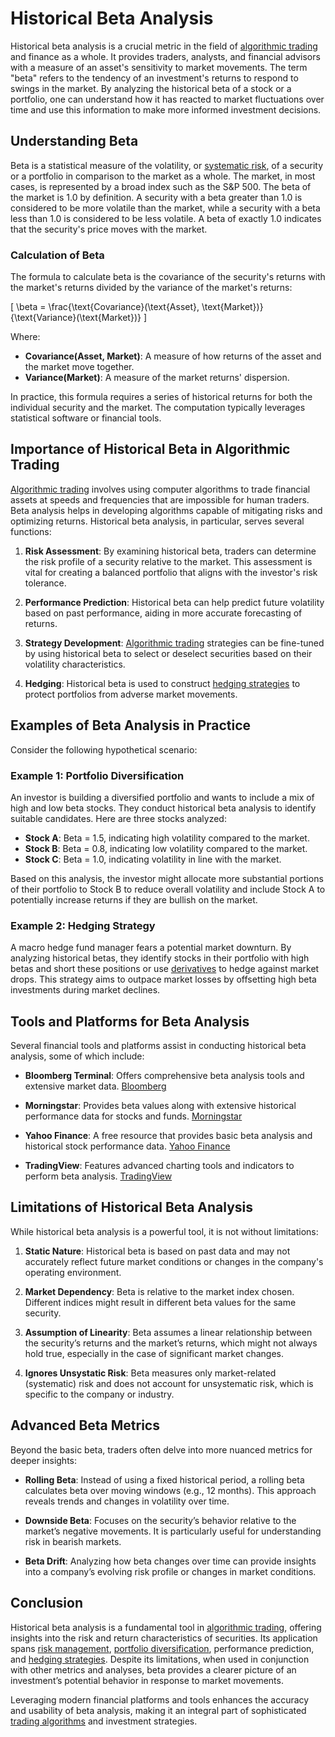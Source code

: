 # Historical Beta Analysis

Historical beta analysis is a crucial metric in the field of [algorithmic trading](../a/algorithmic_trading.md) and finance as a whole. It provides traders, analysts, and financial advisors with a measure of an asset's sensitivity to market movements. The term "beta" refers to the tendency of an investment's returns to respond to swings in the market. By analyzing the historical beta of a stock or a portfolio, one can understand how it has reacted to market fluctuations over time and use this information to make more informed investment decisions.

## Understanding Beta

Beta is a statistical measure of the volatility, or [systematic risk](../s/systematic_risk.md), of a security or a portfolio in comparison to the market as a whole. The market, in most cases, is represented by a broad index such as the S&P 500. The beta of the market is 1.0 by definition. A security with a beta greater than 1.0 is considered to be more volatile than the market, while a security with a beta less than 1.0 is considered to be less volatile. A beta of exactly 1.0 indicates that the security's price moves with the market.

### Calculation of Beta

The formula to calculate beta is the covariance of the security's returns with the market's returns divided by the variance of the market's returns:

\[ \beta = \frac{\text{Covariance}(\text{Asset}, \text{Market})}{\text{Variance}(\text{Market})} \]

Where:
- **Covariance(Asset, Market)**: A measure of how returns of the asset and the market move together.
- **Variance(Market)**: A measure of the market returns' dispersion.

In practice, this formula requires a series of historical returns for both the individual security and the market. The computation typically leverages statistical software or financial tools.

## Importance of Historical Beta in Algorithmic Trading

[Algorithmic trading](../a/algorithmic_trading.md) involves using computer algorithms to trade financial assets at speeds and frequencies that are impossible for human traders. Beta analysis helps in developing algorithms capable of mitigating risks and optimizing returns. Historical beta analysis, in particular, serves several functions:

1. **Risk Assessment**: By examining historical beta, traders can determine the risk profile of a security relative to the market. This assessment is vital for creating a balanced portfolio that aligns with the investor's risk tolerance.

2. **Performance Prediction**: Historical beta can help predict future volatility based on past performance, aiding in more accurate forecasting of returns.

3. **Strategy Development**: [Algorithmic trading](../a/algorithmic_trading.md) strategies can be fine-tuned by using historical beta to select or deselect securities based on their volatility characteristics.

4. **Hedging**: Historical beta is used to construct [hedging strategies](../h/hedging_strategies.md) to protect portfolios from adverse market movements.

## Examples of Beta Analysis in Practice

Consider the following hypothetical scenario: 

### Example 1: Portfolio Diversification

An investor is building a diversified portfolio and wants to include a mix of high and low beta stocks. They conduct historical beta analysis to identify suitable candidates. Here are three stocks analyzed:

- **Stock A**: Beta = 1.5, indicating high volatility compared to the market.
- **Stock B**: Beta = 0.8, indicating low volatility compared to the market.
- **Stock C**: Beta = 1.0, indicating volatility in line with the market.

Based on this analysis, the investor might allocate more substantial portions of their portfolio to Stock B to reduce overall volatility and include Stock A to potentially increase returns if they are bullish on the market.

### Example 2: Hedging Strategy

A macro hedge fund manager fears a potential market downturn. By analyzing historical betas, they identify stocks in their portfolio with high betas and short these positions or use [derivatives](../d/derivatives.md) to hedge against market drops. This strategy aims to outpace market losses by offsetting high beta investments during market declines.

## Tools and Platforms for Beta Analysis

Several financial tools and platforms assist in conducting historical beta analysis, some of which include:

- **Bloomberg Terminal**: Offers comprehensive beta analysis tools and extensive market data. [Bloomberg](https://www.bloomberg.com/)
  
- **Morningstar**: Provides beta values along with extensive historical performance data for stocks and funds. [Morningstar](https://www.morningstar.com/)
  
- **Yahoo Finance**: A free resource that provides basic beta analysis and historical stock performance data. [Yahoo Finance](https://finance.yahoo.com/)
  
- **TradingView**: Features advanced charting tools and indicators to perform beta analysis. [TradingView](https://www.tradingview.com/)

## Limitations of Historical Beta Analysis

While historical beta analysis is a powerful tool, it is not without limitations:

1. **Static Nature**: Historical beta is based on past data and may not accurately reflect future market conditions or changes in the company's operating environment.

2. **Market Dependency**: Beta is relative to the market index chosen. Different indices might result in different beta values for the same security.

3. **Assumption of Linearity**: Beta assumes a linear relationship between the security’s returns and the market’s returns, which might not always hold true, especially in the case of significant market changes.

4. **Ignores Unsystatic Risk**: Beta measures only market-related (systematic) risk and does not account for unsystematic risk, which is specific to the company or industry.

## Advanced Beta Metrics

Beyond the basic beta, traders often delve into more nuanced metrics for deeper insights:

- **Rolling Beta**: Instead of using a fixed historical period, a rolling beta calculates beta over moving windows (e.g., 12 months). This approach reveals trends and changes in volatility over time.

- **Downside Beta**: Focuses on the security’s behavior relative to the market’s negative movements. It is particularly useful for understanding risk in bearish markets.

- **Beta Drift**: Analyzing how beta changes over time can provide insights into a company’s evolving risk profile or changes in market conditions.

## Conclusion

Historical beta analysis is a fundamental tool in [algorithmic trading](../a/algorithmic_trading.md), offering insights into the risk and return characteristics of securities. Its application spans [risk management](../r/risk_management.md), [portfolio diversification](../p/portfolio_diversification.md), performance prediction, and [hedging strategies](../h/hedging_strategies.md). Despite its limitations, when used in conjunction with other metrics and analyses, beta provides a clearer picture of an investment’s potential behavior in response to market movements.

Leveraging modern financial platforms and tools enhances the accuracy and usability of beta analysis, making it an integral part of sophisticated [trading algorithms](../t/trading_algorithms.md) and investment strategies.
